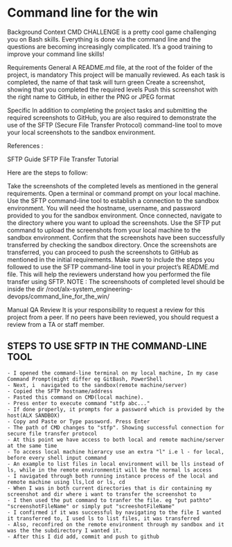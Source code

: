 # Command line for the win
Background Context
CMD CHALLENGE is a pretty cool game challenging you on Bash skills. Everything is done via the command line and the questions are becoming increasingly complicated. It’s a good training to improve your command line skills!

Requirements
General
A README.md file, at the root of the folder of the project, is mandatory
This project will be manually reviewed.
As each task is completed, the name of that task will turn green
Create a screenshot, showing that you completed the required levels
Push this screenshot with the right name to GitHub, in either the PNG or JPEG format

Specific
In addition to completing the project tasks and submitting the required screenshots to GitHub, you are also required to demonstrate the use of the SFTP (Secure File Transfer Protocol) command-line tool to move your local screenshots to the sandbox environment.

References :

SFTP Guide
SFTP File Transfer Tutorial

Here are the steps to follow:

Take the screenshots of the completed levels as mentioned in the general requirements.
Open a terminal or command prompt on your local machine.
Use the SFTP command-line tool to establish a connection to the sandbox environment. You will need the hostname, username, and password provided to you for the sandbox environment.
Once connected, navigate to the directory where you want to upload the screenshots.
Use the SFTP put command to upload the screenshots from your local machine to the sandbox environment.
Confirm that the screenshots have been successfully transferred by checking the sandbox directory.
Once the screenshots are transferred, you can proceed to push the screenshots to GitHub as mentioned in the initial requirements.
Make sure to include the steps you followed to use the SFTP command-line tool in your project’s README.md file. This will help the reviewers understand how you performed the file transfer using SFTP.
NOTE :
The screenshoots of completed level should be inside the dir /root/alx-system_engineering-devops/command_line_for_the_win/

Manual QA Review
It is your responsibility to request a review for this project from a peer. If no peers have been reviewed, you should request a review from a TA or staff member.


## STEPS TO USE SFTP IN THE COMMAND-LINE TOOL
	- I opened the command-line terminal on my local machine, In my case Command Prompt(might differ eg GitBash, PowerShell
	- Next, i  navigated to the sandbox(remote machine/server)
	- Copied the SFTP hostname/address
	- Pasted this command on CMD(local machine).
	- Press enter to execute command "stfp abc..."
	- If done properly, it prompts for a password which is provided by the host(ALX SANDBOX)
	- Copy and Paste or Type password. Press Enter
	- The path of CMD changes to "stfp". Showing successful connection for secure file transfer protocol
	- At this point we have access to both local and remote machine/server at the same time
	- To access local machine hierarcy use an extra "l" i.e l - for local, before every shell input command
	- An example to list files in local environment will be lls instead of ls, while in the remote environmentit will be the normal ls access
	- I navigated through both running instance process of the local and remote machine using lls,lcd or ls, cd
	- When I was in both current directories that is dir containing my screenshot and dir where i want to transfer the screenshot to
	- I then used the put command to tranfer the file. eg "put pathto" "screenshotFileName" or simply put "screeshotFileName"
	- I confirmed if it was successful by navigating to the file I wanted it transferred to, I used ls to list files, it was transferred
	- Also, reconfired on the remote environment through my sandbox and it was the the subdirectory I wanted it.
	- After this I did add, commit and push to github
